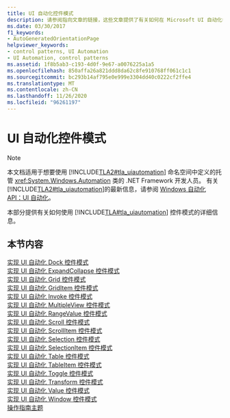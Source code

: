 ```yaml
---
title: UI 自动化控件模式
description: 请参阅指向文章的链接，这些文章提供了有关如何在 Microsoft UI 自动化中实现各种控件模式的详细信息。
ms.date: 03/30/2017
f1_keywords:
- AutoGeneratedOrientationPage
helpviewer_keywords:
- control patterns, UI Automation
- UI Automation, control patterns
ms.assetid: 1f8b5ab3-c193-4d0f-9e67-a0076225a1a5
ms.openlocfilehash: 850affa26a821ddd8da62c8fe910768ff061c1c1
ms.sourcegitcommit: bc293b14af795e0e999e3304dd40c0222cf2ffe4
ms.translationtype: MT
ms.contentlocale: zh-CN
ms.lasthandoff: 11/26/2020
ms.locfileid: "96261197"
---
```

# <a name="ui-automation-control-patterns"></a>UI 自动化控件模式

> [!NOTE]
> 本文档适用于想要使用 [!INCLUDE[TLA2#tla_uiautomation](../../../includes/tla2sharptla-uiautomation-md.md)] 命名空间中定义的托管 <xref:System.Windows.Automation> 类的 .NET Framework 开发人员。 有关 [!INCLUDE[TLA2#tla_uiautomation](../../../includes/tla2sharptla-uiautomation-md.md)]的最新信息，请参阅 [Windows 自动化 API：UI 自动化](/windows/win32/winauto/entry-uiauto-win32)。  
  
 本部分提供有关如何使用 [!INCLUDE[TLA#tla_uiautomation](../../../includes/tlasharptla-uiautomation-md.md)] 控件模式的详细信息。  
  
## <a name="in-this-section"></a>本节内容  

 [实现 UI 自动化 Dock 控件模式](implementing-the-ui-automation-dock-control-pattern.md)  
 [实现 UI 自动化 ExpandCollapse 控件模式](implementing-the-ui-automation-expandcollapse-control-pattern.md)  
 [实现 UI 自动化 Grid 控件模式](implementing-the-ui-automation-grid-control-pattern.md)  
 [实现 UI 自动化 GridItem 控件模式](implementing-the-ui-automation-griditem-control-pattern.md)  
 [实现 UI 自动化 Invoke 控件模式](implementing-the-ui-automation-invoke-control-pattern.md)  
 [实现 UI 自动化 MultipleView 控件模式](implementing-the-ui-automation-multipleview-control-pattern.md)  
 [实现 UI 自动化 RangeValue 控件模式](implementing-the-ui-automation-rangevalue-control-pattern.md)  
 [实现 UI 自动化 Scroll 控件模式](implementing-the-ui-automation-scroll-control-pattern.md)  
 [实现 UI 自动化 ScrollItem 控件模式](implementing-the-ui-automation-scrollitem-control-pattern.md)  
 [实现 UI 自动化 Selection 控件模式](implementing-the-ui-automation-selection-control-pattern.md)  
 [实现 UI 自动化 SelectionItem 控件模式](implementing-the-ui-automation-selectionitem-control-pattern.md)  
 [实现 UI 自动化 Table 控件模式](implementing-the-ui-automation-table-control-pattern.md)  
 [实现 UI 自动化 TableItem 控件模式](implementing-the-ui-automation-tableitem-control-pattern.md)  
 [实现 UI 自动化 Toggle 控件模式](implementing-the-ui-automation-toggle-control-pattern.md)  
 [实现 UI 自动化 Transform 控件模式](implementing-the-ui-automation-transform-control-pattern.md)  
 [实现 UI 自动化 Value 控件模式](implementing-the-ui-automation-value-control-pattern.md)  
 [实现 UI 自动化 Window 控件模式](implementing-the-ui-automation-window-control-pattern.md)  
 [操作指南主题](ui-automation-control-patterns-how-to-topics.md)
